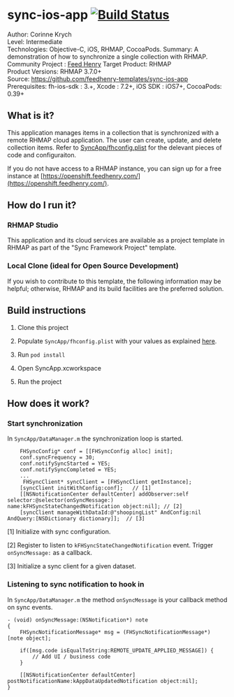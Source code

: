 # sync-ios-app [![Build Status](https://travis-ci.org/feedhenry-templates/sync-ios-app.png)](https://travis-ci.org/feedhenry-templates/sync-ios-app)

Author: Corinne Krych   
Level: Intermediate  
Technologies: Objective-C, iOS, RHMAP, CocoaPods. 
Summary: A demonstration of how to synchronize a single collection with RHMAP. 
Community Project : [Feed Henry](http://feedhenry.org) 
Target Product: RHMAP  
Product Versions: RHMAP 3.7.0+   
Source: https://github.com/feedhenry-templates/sync-ios-app  
Prerequisites: fh-ios-sdk : 3.+, Xcode : 7.2+, iOS SDK : iOS7+, CocoaPods: 0.39+

## What is it?

This application manages items in a collection that is synchronized with a remote RHMAP cloud application.  The user can create, update, and delete collection items.  Refer to [SyncApp/fhconfig.plist](SyncApp/fhconfig.plist) for the delevant pieces of code and configuraiton.

If you do not have access to a RHMAP instance, you can sign up for a free instance at [https://openshift.feedhenry.com/](https://openshift.feedhenry.com/).

## How do I run it?  

### RHMAP Studio

This application and its cloud services are available as a project template in RHMAP as part of the "Sync Framework Project" template.

### Local Clone (ideal for Open Source Development)
If you wish to contribute to this template, the following information may be helpful; otherwise, RHMAP and its build facilities are the preferred solution.

## Build instructions

1. Clone this project

2. Populate ```SyncApp/fhconfig.plist``` with your values as explained [here](http://docs.feedhenry.com/v3/dev_tools/sdks/ios.html#ios-configure).

3. Run ```pod install``` 

4. Open SyncApp.xcworkspace

5. Run the project
 
## How does it work?

### Start synchronization

In ```SyncApp/DataManager.m``` the synchronization loop is started.
```
    FHSyncConfig* conf = [[FHSyncConfig alloc] init];
    conf.syncFrequency = 30;
    conf.notifySyncStarted = YES;
    conf.notifySyncCompleted = YES;
    ...
     FHSyncClient* syncClient = [FHSyncClient getInstance];
    [syncClient initWithConfig:conf];   // [1]
    [[NSNotificationCenter defaultCenter] addObserver:self selector:@selector(onSyncMessage:) name:kFHSyncStateChangedNotification object:nil]; // [2]
    [syncClient manageWithDataId:@"shoopingList" AndConfig:nil AndQuery:[NSDictionary dictionary]];  // [3]
```
[1] Initialize with sync configuration.

[2] Register to listen to ```kFHSyncStateChangedNotification``` event. Trigger ```onSyncMessage:``` as a callback.

[3] Initialize a sync client for a given dataset.

### Listening to sync notification to hook in 
In ```SyncApp/DataManager.m``` the method ```onSyncMessage``` is your callback method on sync events.

```
- (void) onSyncMessage:(NSNotification*) note
{
    FHSyncNotificationMessage* msg = (FHSyncNotificationMessage*) [note object];

    if([msg.code isEqualToString:REMOTE_UPDATE_APPLIED_MESSAGE]) {
        // Add UI / business code
    }
    
    [[NSNotificationCenter defaultCenter] postNotificationName:kAppDataUpdatedNotification object:nil];
}
```
